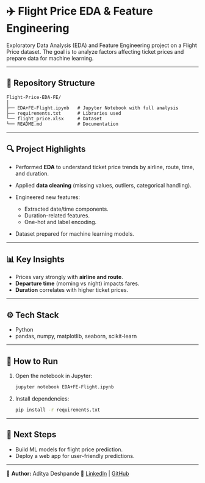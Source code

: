 # ✈️ Flight Price EDA & Feature Engineering

Exploratory Data Analysis (EDA) and Feature Engineering project on a Flight Price dataset.
The goal is to analyze factors affecting ticket prices and prepare data for machine learning.

---

## 📂 Repository Structure

```
Flight-Price-EDA-FE/
│
├── EDA+FE-Flight.ipynb   # Jupyter Notebook with full analysis
├── requirements.txt      # Libraries used
└── flight_price.xlsx     # Dataset
└── README.md             # Documentation
```

---

## 🔍 Project Highlights

* Performed **EDA** to understand ticket price trends by airline, route, time, and duration.
* Applied **data cleaning** (missing values, outliers, categorical handling).
* Engineered new features:

  * Extracted date/time components.
  * Duration-related features.
  * One-hot and label encoding.
* Dataset prepared for machine learning models.

---

## 📊 Key Insights

* Prices vary strongly with **airline and route**.
* **Departure time** (morning vs night) impacts fares.
* **Duration** correlates with higher ticket prices.

---

## ⚙️ Tech Stack

* Python
* pandas, numpy, matplotlib, seaborn, scikit-learn

---

## 🚀 How to Run

1. Open the notebook in Jupyter:

   ```bash
   jupyter notebook EDA+FE-Flight.ipynb
   ```
2. Install dependencies:

   ```bash
   pip install -r requirements.txt
   ```

---

## 📌 Next Steps

* Build ML models for flight price prediction.
* Deploy a web app for user-friendly predictions.

---

👤 **Author:** Aditya Deshpande
🔗 [LinkedIn](https://www.linkedin.com/in/aditya-deshpande-21650621b) | [GitHub](https://github.com/AdityaDeshpande1204)
